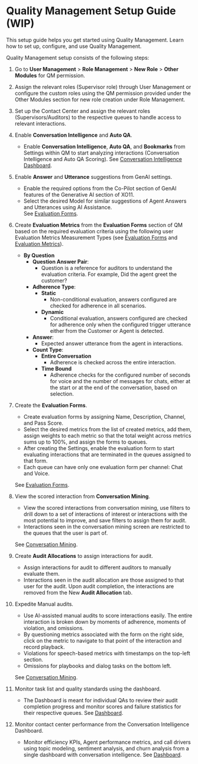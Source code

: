 # Quality Management Setup Guide (WIP)

This setup guide helps you get started using Quality Management. Learn how to set up, configure, and use Quality Management.

Quality Management setup consists of the following steps:

1. Go to **User Management** > **Role Management** > **New Role** > **Other Modules** for QM permission.
2. Assign the relevant roles (Supervisor role) through User Management or configure the custom roles using the QM permission provided under the Other Modules section for new role creation under Role Management.
3. Set up the Contact Center and assign the relevant roles (Supervisors/Auditors) to the respective queues to handle access to relevant interactions.
4. Enable **Conversation Intelligence** and **Auto QA**.
    * Enable **Conversation Intelligence**, **Auto QA**, and **Bookmarks** from Settings within QM to start analyzing interactions (Conversation Intelligence and Auto QA Scoring). See [Conversation Intelligence Dashboard](../quality-management/analyze/conversation-intelligence.md).

5. Enable **Answer** and **Utterance** suggestions from GenAI settings.
    * Enable the required options from the Co-Pilot section of GenAI features of the Generative AI section of XO11.
    * Select the desired Model for similar suggestions of Agent Answers and Utterances using AI Assistance.  
    See [Evaluation Forms](../quality-management/configure/evaluation-forms/configure-evaluation-forms.md).

6. Create **Evaluation Metrics** from the **Evaluation Forms** section of QM based on the required evaluation criteria using the following user Evaluation Metrics Measurement Types (see [Evaluation Forms](../quality-management/configure/evaluation-forms/configure-evaluation-forms.md) and [Evaluation Metrics](../quality-management/configure/evaluation-forms/configure-evaluation-metrics.md)).
    * **By Question**
        * **Question Answer Pair**:
            * Question is a reference for auditors to understand the evaluation criteria. For example, Did the agent greet the customer?
        * **Adherence Type**:
            * **Static**
                * Non-conditional evaluation, answers configured are checked for adherence in all scenarios.
            * **Dynamic**
                * Conditional evaluation, answers configured are checked for adherence only when the configured trigger utterance either from the Customer or Agent is detected.
        * **Answer**:
            * Expected answer utterance from the agent in interactions.
        * **Count Type**:
            * **Entire Conversation**
                * Adherence is checked across the entire interaction.
            * **Time Bound**
                * Adherence checks for the configured number of seconds for voice and the number of messages for chats, either at the start or at the end of the conversation, based on selection.
7. Create the **Evaluation Forms**.
    * Create evaluation forms by assigning Name, Description, Channel, and Pass Score.
    * Select the desired metrics from the list of created metrics, add them, assign weights to each metric so that the total weight across metrics sums up to 100%, and assign the forms to queues. 
    * After creating the Settings, enable the evaluation form to start evaluating interactions that are terminated in the queues assigned to that form.
    * Each queue can have only one evaluation form per channel: Chat and Voice.

    See [Evaluation Forms](../quality-management/configure/evaluation-forms/configure-evaluation-forms.md).

8. View the scored interaction from **Conversation Mining**.
    * View the scored interactions from conversation mining, use filters to drill down to a set of interactions of interest or interactions with the most potential to improve, and save filters to assign them for audit.
    * Interactions seen in the conversation mining screen are restricted to the queues that the user is part of.
    
    See [Conversation Mining](../quality-management/analyze/conversation-mining.md).

9. Create **Audit Allocations** to assign interactions for audit.
    * Assign interactions for audit to different auditors to manually evaluate them.
    * Interactions seen in the audit allocation are those assigned to that user for the audit. Upon audit completion, the interactions are removed from the New **Audit Allocation** tab.

10. Expedite Manual audits.
    * Use AI-assisted manual audits to score interactions easily. The entire interaction is broken down by moments of adherence, moments of violation, and omissions.
    * By questioning metrics associated with the form on the right side, click on the metric to navigate to that point of the interaction and record playback.
    * Violations for speech-based metrics with timestamps on the top-left section.
    * Omissions for playbooks and dialog tasks on the bottom left.

    See [Conversation Mining](../quality-management/analyze/conversation-mining.md).

11. Monitor task list and quality standards using the dashboard.
    * The Dashboard is meant for individual QAs to review their audit completion progress and monitor scores and failure statistics for their respective queues. See [Dashboard](../quality-management/analyze/dashboard.md).

12. Monitor contact center performance from the Conversation Intelligence Dashboard.
    * Monitor efficiency KPIs, Agent performance metrics, and call drivers using topic modeling, sentiment analysis, and churn analysis from a single dashboard with conversation intelligence. See [Dashboard](../quality-management/analyze/dashboard.md).